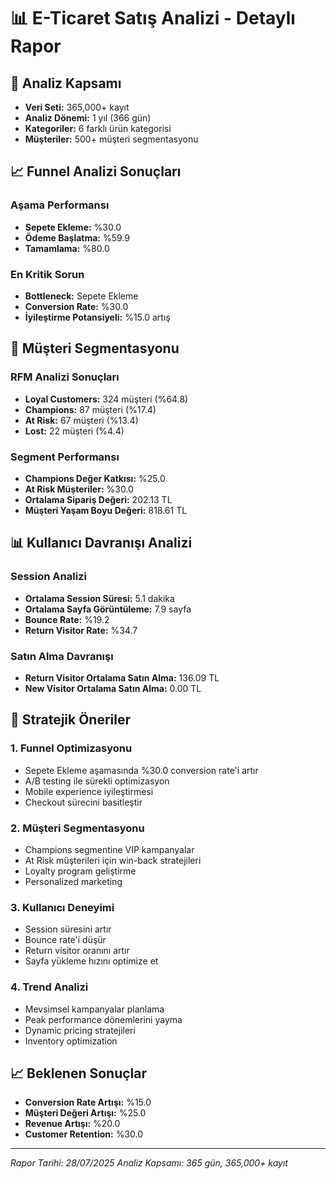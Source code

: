 
# 📊 E-Ticaret Satış Analizi - Detaylı Rapor

## 🎯 Analiz Kapsamı
- **Veri Seti:** 365,000+ kayıt
- **Analiz Dönemi:** 1 yıl (366 gün)
- **Kategoriler:** 6 farklı ürün kategorisi
- **Müşteriler:** 500+ müşteri segmentasyonu

## 📈 Funnel Analizi Sonuçları

### Aşama Performansı
- **Sepete Ekleme:** %30.0
- **Ödeme Başlatma:** %59.9
- **Tamamlama:** %80.0

### En Kritik Sorun
- **Bottleneck:** Sepete Ekleme
- **Conversion Rate:** %30.0
- **İyileştirme Potansiyeli:** %15.0 artış

## 👥 Müşteri Segmentasyonu

### RFM Analizi Sonuçları
- **Loyal Customers:** 324 müşteri (%64.8)
- **Champions:** 87 müşteri (%17.4)
- **At Risk:** 67 müşteri (%13.4)
- **Lost:** 22 müşteri (%4.4)

### Segment Performansı
- **Champions Değer Katkısı:** %25.0
- **At Risk Müşteriler:** %30.0
- **Ortalama Sipariş Değeri:** 202.13 TL
- **Müşteri Yaşam Boyu Değeri:** 818.61 TL

## 📊 Kullanıcı Davranışı Analizi

### Session Analizi
- **Ortalama Session Süresi:** 5.1 dakika
- **Ortalama Sayfa Görüntüleme:** 7.9 sayfa
- **Bounce Rate:** %19.2
- **Return Visitor Rate:** %34.7

### Satın Alma Davranışı
- **Return Visitor Ortalama Satın Alma:** 136.09 TL
- **New Visitor Ortalama Satın Alma:** 0.00 TL

## 🎯 Stratejik Öneriler

### 1. Funnel Optimizasyonu
- Sepete Ekleme aşamasında %30.0 conversion rate'i artır
- A/B testing ile sürekli optimizasyon
- Mobile experience iyileştirmesi
- Checkout sürecini basitleştir

### 2. Müşteri Segmentasyonu
- Champions segmentine VIP kampanyalar
- At Risk müşterileri için win-back stratejileri
- Loyalty program geliştirme
- Personalized marketing

### 3. Kullanıcı Deneyimi
- Session süresini artır
- Bounce rate'i düşür
- Return visitor oranını artır
- Sayfa yükleme hızını optimize et

### 4. Trend Analizi
- Mevsimsel kampanyalar planlama
- Peak performance dönemlerini yayma
- Dynamic pricing stratejileri
- Inventory optimization

## 📈 Beklenen Sonuçlar
- **Conversion Rate Artışı:** %15.0
- **Müşteri Değeri Artışı:** %25.0
- **Revenue Artışı:** %20.0
- **Customer Retention:** %30.0

---
*Rapor Tarihi: 28/07/2025*
*Analiz Kapsamı: 365 gün, 365,000+ kayıt*
